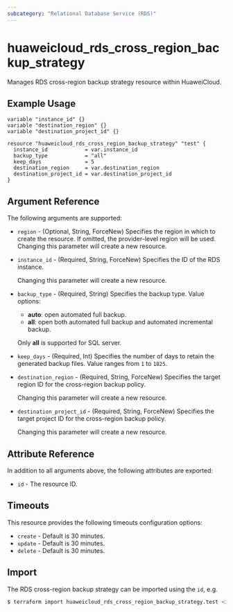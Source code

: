 ```yaml
---
subcategory: "Relational Database Service (RDS)"
---
```


# huaweicloud_rds_cross_region_backup_strategy

Manages RDS cross-region backup strategy resource within HuaweiCloud.

## Example Usage

```hcl
variable "instance_id" {}
variable "destination_region" {}
variable "destination_project_id" {}

resource "huaweicloud_rds_cross_region_backup_strategy" "test" {
  instance_id            = var.instance_id
  backup_type            = "all"
  keep_days              = 5
  destination_region     = var.destination_region
  destination_project_id = var.destination_project_id
}
```

## Argument Reference

The following arguments are supported:

* `region` - (Optional, String, ForceNew) Specifies the region in which to create the resource.
  If omitted, the provider-level region will be used. Changing this parameter will create a new resource.

* `instance_id` - (Required, String, ForceNew) Specifies the ID of the RDS instance.

  Changing this parameter will create a new resource.

* `backup_type` - (Required, String) Specifies the backup type. Value options:
    + **auto**: open automated full backup.
    + **all**: open both automated full backup and automated incremental backup.

  Only **all** is supported for SQL server.

* `keep_days` - (Required, Int) Specifies the number of days to retain the generated backup files.
  Value ranges from `1` to `1825`.

* `destination_region` - (Required, String, ForceNew) Specifies the target region ID for the cross-region backup policy.

  Changing this parameter will create a new resource.

* `destination_project_id` - (Required, String, ForceNew) Specifies the target project ID for the cross-region backup
  policy.

  Changing this parameter will create a new resource.

## Attribute Reference

In addition to all arguments above, the following attributes are exported:

* `id` - The resource ID.

## Timeouts

This resource provides the following timeouts configuration options:

* `create` - Default is 30 minutes.
* `update` - Default is 30 minutes.
* `delete` - Default is 30 minutes.

## Import

The RDS cross-region backup strategy can be imported using the `id`, e.g.

```bash
$ terraform import huaweicloud_rds_cross_region_backup_strategy.test <id>
```
